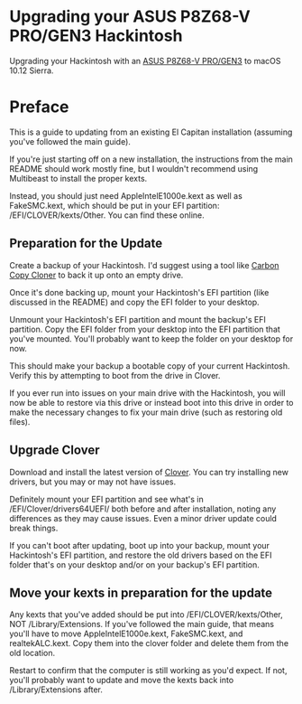 # Upgrading your ASUS P8Z68-V PRO/GEN3 Hackintosh

Upgrading your Hackintosh with an [ASUS P8Z68-V PRO/GEN3](https://www.asus.com/Motherboards/P8Z68V_PROGEN3/) to macOS 10.12 Sierra.

# Preface

This is a guide to updating from an existing El Capitan installation (assuming you've followed the main guide).

If you're just starting off on a new installation, the instructions from the main README should work mostly fine, but I wouldn't recommend using Multibeast to install the proper kexts.

Instead, you should just need AppleIntelE1000e.kext as well as FakeSMC.kext, which should be put in your EFI partition: /EFI/CLOVER/kexts/Other. You can find these online.

## Preparation for the Update

Create a backup of your Hackintosh. I'd suggest using a tool like [Carbon Copy Cloner](https://bombich.com/) to back it up onto an empty drive.

Once it's done backing up, mount your Hackintosh's EFI partition (like discussed in the README) and copy the EFI folder to your desktop.

Unmount your Hackintosh's EFI partition and mount the backup's EFI partition. Copy the EFI folder from your desktop into the EFI partition that you've mounted. You'll probably want to keep the folder on your desktop for now.

This should make your backup a bootable copy of your current Hackintosh. Verify this by attempting to boot from the drive in Clover.

If you ever run into issues on your main drive with the Hackintosh, you will now be able to restore via this drive or instead boot into this drive in order to make the necessary changes to fix your main drive (such as restoring old files).

## Upgrade Clover

Download and install the latest version of [Clover](https://sourceforge.net/projects/cloverefiboot/). You can try installing new drivers, but you may or may not have issues.

Definitely mount your EFI partition and see what's in /EFI/Clover/drivers64UEFI/ both before and after installation, noting any differences as they may cause issues. Even a minor driver update could break things.

If you can't boot after updating, boot up into your backup, mount your Hackintosh's EFI partition, and restore the old drivers based on the EFI folder that's on your desktop and/or on your backup's EFI partition.

## Move your kexts in preparation for the update

Any kexts that you've added should be put into /EFI/CLOVER/kexts/Other, NOT /Library/Extensions. If you've followed the main guide, that means you'll have to move AppleIntelE1000e.kext, FakeSMC.kext, and realtekALC.kext. Copy them into the clover folder and delete them from the old location.

Restart to confirm that the computer is still working as you'd expect. If not, you'll probably want to update and move the kexts back into /Library/Extensions after.
